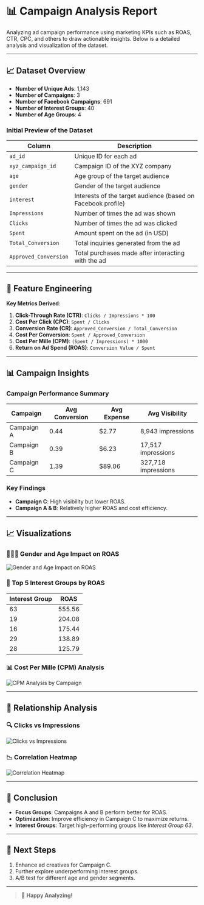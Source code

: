 # 📊 Campaign Analysis Report

Analyzing ad campaign performance using marketing KPIs such as ROAS, CTR, CPC, and others to draw actionable insights. Below is a detailed analysis and visualization of the dataset.

---

## 📈 Dataset Overview
- **Number of Unique Ads**: 1,143  
- **Number of Campaigns**: 3  
- **Number of Facebook Campaigns**: 691  
- **Number of Interest Groups**: 40  
- **Number of Age Groups**: 4  

### Initial Preview of the Dataset
| Column               | Description                                                                                       |
|----------------------|---------------------------------------------------------------------------------------------------|
| `ad_id`             | Unique ID for each ad                                                                             |
| `xyz_campaign_id`   | Campaign ID of the XYZ company                                                                    |
| `age`               | Age group of the target audience                                                                  |
| `gender`            | Gender of the target audience                                                                     |
| `interest`          | Interests of the target audience (based on Facebook profile)                                      |
| `Impressions`       | Number of times the ad was shown                                                                  |
| `Clicks`            | Number of times the ad was clicked                                                                |
| `Spent`             | Amount spent on the ad (in USD)                                                                   |
| `Total_Conversion`  | Total inquiries generated from the ad                                                             |
| `Approved_Conversion` | Total purchases made after interacting with the ad                                               |

---

## 🎯 Feature Engineering
**Key Metrics Derived**:  
1. **Click-Through Rate (CTR)**: `Clicks / Impressions * 100`
2. **Cost Per Click (CPC)**: `Spent / Clicks`
3. **Conversion Rate (CR)**: `Approved_Conversion / Total_Conversion`
4. **Cost Per Conversion**: `Spent / Approved_Conversion`
5. **Cost Per Mille (CPM)**: `(Spent / Impressions) * 1000`
6. **Return on Ad Spend (ROAS)**: `Conversion Value / Spent`

---

## 📊 Campaign Insights

### Campaign Performance Summary
| Campaign    | Avg Conversion | Avg Expense | Avg Visibility   |
|-------------|----------------|-------------|------------------|
| Campaign A  | 0.44           | $2.77       | 8,943 impressions|
| Campaign B  | 0.39           | $6.23       | 17,517 impressions|
| Campaign C  | 1.39           | $89.06      | 327,718 impressions|

### Key Findings  
- **Campaign C**: High visibility but lower ROAS.  
- **Campaign A & B**: Relatively higher ROAS and cost efficiency.

---

## 📈 Visualizations

### 🧑‍🤝‍🧑 Gender and Age Impact on ROAS
![Gender and Age Impact on ROAS](gender_age_roas.png)

### 🎯 Top 5 Interest Groups by ROAS
| Interest Group | ROAS    |
|----------------|---------|
| 63             | 555.56  |
| 19             | 204.08  |
| 16             | 175.44  |
| 29             | 138.89  |
| 28             | 125.79  |

### 📊 Cost Per Mille (CPM) Analysis
![CPM Analysis by Campaign](campaign_cpm.png)

---

## 🔗 Relationship Analysis

### 🔍 Clicks vs Impressions
![Clicks vs Impressions](clicks_impressions.png)

### 📉 Correlation Heatmap
![Correlation Heatmap](correlation_heatmap.png)

---

## 📜 Conclusion
- **Focus Groups**: Campaigns A and B perform better for ROAS.  
- **Optimization**: Improve efficiency in Campaign C to maximize returns.  
- **Interest Groups**: Target high-performing groups like *Interest Group 63*.  

---

## 🌟 Next Steps
1. Enhance ad creatives for Campaign C.
2. Further explore underperforming interest groups.
3. A/B test for different age and gender segments.

---

> 🚀 **Happy Analyzing!**
